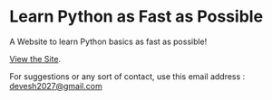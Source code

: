# Learn Python as Fast as Possible

A Website to learn Python basics as fast as possible!

[View the Site](https://deve-sh.github.io/learnpython).

For suggestions or any sort of contact, use this email address : devesh2027@gmail.com